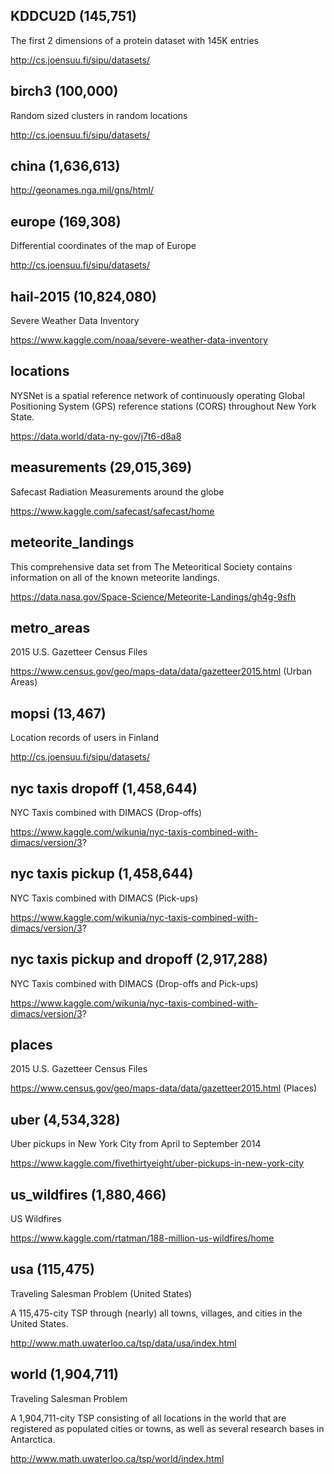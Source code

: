 ## KDDCU2D (145,751)

The first 2 dimensions of a protein dataset with 145K entries

http://cs.joensuu.fi/sipu/datasets/

## birch3 (100,000)

Random sized clusters in random locations

http://cs.joensuu.fi/sipu/datasets/

## china (1,636,613)

http://geonames.nga.mil/gns/html/

## europe (169,308)

Differential coordinates of the map of Europe

http://cs.joensuu.fi/sipu/datasets/

## hail-2015 (10,824,080)

Severe Weather Data Inventory

https://www.kaggle.com/noaa/severe-weather-data-inventory

## locations

NYSNet is a spatial reference network of continuously operating Global Positioning System (GPS) reference stations (CORS) throughout New York State. 

https://data.world/data-ny-gov/j7t6-d8a8

## measurements (29,015,369)

Safecast Radiation Measurements around the globe

https://www.kaggle.com/safecast/safecast/home

## meteorite_landings

This comprehensive data set from The Meteoritical Society contains information on all of the known meteorite landings.

https://data.nasa.gov/Space-Science/Meteorite-Landings/gh4g-9sfh

## metro_areas

2015 U.S. Gazetteer Census Files

https://www.census.gov/geo/maps-data/data/gazetteer2015.html (Urban Areas)

## mopsi (13,467)

Location records of users in Finland

http://cs.joensuu.fi/sipu/datasets/

## nyc taxis dropoff (1,458,644)

NYC Taxis combined with DIMACS (Drop-offs)

https://www.kaggle.com/wikunia/nyc-taxis-combined-with-dimacs/version/3?

## nyc taxis pickup (1,458,644)

NYC Taxis combined with DIMACS (Pick-ups)

https://www.kaggle.com/wikunia/nyc-taxis-combined-with-dimacs/version/3?

## nyc taxis pickup and dropoff (2,917,288)

NYC Taxis combined with DIMACS (Drop-offs and Pick-ups)

https://www.kaggle.com/wikunia/nyc-taxis-combined-with-dimacs/version/3?

## places

2015 U.S. Gazetteer Census Files

https://www.census.gov/geo/maps-data/data/gazetteer2015.html (Places)

## uber (4,534,328)

Uber pickups in New York City from April to September 2014

https://www.kaggle.com/fivethirtyeight/uber-pickups-in-new-york-city

## us_wildfires (1,880,466)

US Wildfires

https://www.kaggle.com/rtatman/188-million-us-wildfires/home

## usa (115,475)

Traveling Salesman Problem (United States)

A 115,475-city TSP through (nearly) all towns, villages, and cities in the United States.

http://www.math.uwaterloo.ca/tsp/data/usa/index.html

## world (1,904,711)

Traveling Salesman Problem

A 1,904,711-city TSP consisting of all locations in the world that are registered as populated cities or towns, as well as several research bases in Antarctica.

http://www.math.uwaterloo.ca/tsp/world/index.html
